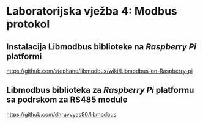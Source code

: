 # Laboratorijska vježba 4: Modbus protokol #

## Instalacija Libmodbus biblioteke na *Raspberry Pi* platformi ##

https://github.com/stephane/libmodbus/wiki/Libmodbus-on-Raspberry-pi

## Libmodbus biblioteka za *Raspberry Pi* platformu sa podrskom za RS485 module ##

https://github.com/dhruvvyas90/libmodbus
